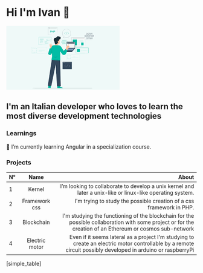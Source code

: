 # Hi I'm Ivan 👋
![image](./images.png)
## I'm an Italian **developer** who loves to learn the most diverse development technologies
<!--
**Ivztoz8/Ivztoz8** is a ✨ _special_ ✨ repository because its `README.md` (this file) appears on your GitHub profile.

Here are some ideas to get you started:

- 🔭 I’m currently working on ...
- 🌱 I’m currently learning ...
- 👯 I’m looking to collaborate on ...
- 🤔 I’m looking for help with ...
- 💬 Ask me about ...
- 📫 How to reach me: ...
- 😄 Pronouns: ...
- ⚡ Fun fact: ...
-->
 
### Learnings
 
 🌱 I’m currently learning Angular in a specialization course. 
 
 
### Projects 

| N° | Name |         About |  
| :----------- | :-----------: | -------------------: |  
| 1    |      Kernel      | I’m looking to collaborate to develop a unix kernel and later a unix-like or linux-like operating system. |  
| 2   |   Framework css   | I'm trying to study the possible creation of a css framework in PHP.   |
| 3   |    Blockchain   | I'm studying the functioning of the blockchain for the possible collaboration with some project or for the creation of an Ethereum or cosmos sub-network |  
| 4   |    Electric motor   | Even if it seems lateral as a project I'm studying to create an electric motor controllable by a remote circuit possibly developed in arduino or raspberryPi |  
[simple_table]
